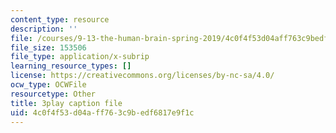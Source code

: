```yaml
---
content_type: resource
description: ''
file: /courses/9-13-the-human-brain-spring-2019/4c0f4f53d04aff763c9bedf6817e9f1c_SchmVoc5NzY.srt
file_size: 153506
file_type: application/x-subrip
learning_resource_types: []
license: https://creativecommons.org/licenses/by-nc-sa/4.0/
ocw_type: OCWFile
resourcetype: Other
title: 3play caption file
uid: 4c0f4f53-d04a-ff76-3c9b-edf6817e9f1c
---
```

